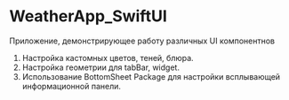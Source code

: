 # WeatherApp_SwiftUI
Приложение, демонстрирующее работу различных UI компонентнов
1. Настройка кастомных цветов, теней, блюра.
2. Настройка геометрии для tabBar, widget.
3. Использование BottomSheet Package для настройки всплывающей информационной панели.

